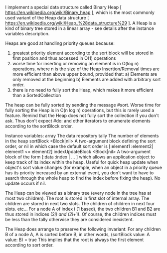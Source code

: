 I implement a special data structure called Binary Heap [ https://en.wikipedia.org/wiki/Binary_heap ], which is the most commonly used variant of the Heap data structure [ https://en.wikipedia.org/wiki/Heap_%28data_structure%29 ].A Heap is a kind of binary tree stored in a linear array - see details after the instance variables description.Heaps are good at handling priority queues because:1) greatest priority element according to the sort block will be stored in first position and thus accessed in O(1) operations2) worse time for inserting or removing an element is in O(log n) operations, where n is the size of the Heap	Insertion/Removal times are more efficient than above upper bound, provided that:	a) Elements are only removed at the beginning	b) Elements are added with arbitrary sort order.3) there is no need to fully sort the Heap, which makes it more efficient than a SortedCollectionThe heap can be fully sorted by sending the message #sort.Worse time for fully sorting the Heap is in O(n log n) operations, but this is rarely used a feature.Remind that the Heap does not fully sort the collection if you don't ask.Thus don't expect #do: and other iterators to enumerate elements according to the sortBlock order.Instance variables:	array		<Array>	The data repository	tally		<Integer>	The number of elements in the heap	sortBlock	<Block|nil>	A two-argument block defining the sort order,							or nil in which case the default sort order is								[:element1 :element2| element1 <= element2]	indexUpdateBlock 	<Block|nil> 							A two-argument block of the form [:data :index | ... ]							which allows an application object to keep track of its							index within the heap.  Useful for quick heap update							when object's sort value changes (for example, when an							object in a priority queue has its priority increased							by an external event, you don't want to have to search							through the whole heap to find the index before fixing							the heap).  No update occurs if nil.									The Heap can be viewed as a binary tree (every node in the tree has at most two children).The root is stored in first slot of internal array.The children are stored in next two slots.The children of children in next four slots.etc...For a node A of index i (1 based), the two children B1 and B2 are thus stored in indices (2*i) and (2*i+1).Of course, the children indices must be less than the tally otherwise they are considered inexistent.The Heap does arrange to preserve the following invariant:For any children B of a node A, A is sorted before B, in other words, (sortBlock value: A value: B) = trueThis implies that the root is always the first element according to sort order.